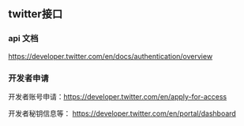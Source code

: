 ## twitter接口

### api 文档

https://developer.twitter.com/en/docs/authentication/overview

### 开发者申请

开发者账号申请：https://developer.twitter.com/en/apply-for-access

开发者秘钥信息等： https://developer.twitter.com/en/portal/dashboard

